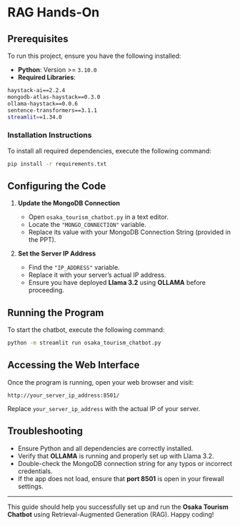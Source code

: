 # RAG Hands-On

## Prerequisites
To run this project, ensure you have the following installed:

- **Python**: Version >= `3.10.0`
- **Required Libraries**:

```bash
haystack-ai==2.2.4
mongodb-atlas-haystack==0.3.0
ollama-haystack==0.0.6
sentence-transformers==3.1.1
streamlit==1.34.0
```

### Installation Instructions
To install all required dependencies, execute the following command:

```bash
pip install -r requirements.txt
```

## Configuring the Code

1. **Update the MongoDB Connection**
   - Open `osaka_tourism_chatbot.py` in a text editor.
   - Locate the `"MONGO_CONNECTION"` variable.
   - Replace its value with your MongoDB Connection String (provided in the PPT).

2. **Set the Server IP Address**
   - Find the `"IP_ADDRESS"` variable.
   - Replace it with your server’s actual IP address.
   - Ensure you have deployed **Llama 3.2** using **OLLAMA** before proceeding.

## Running the Program
To start the chatbot, execute the following command:

```bash
python -m streamlit run osaka_tourism_chatbot.py
```

## Accessing the Web Interface
Once the program is running, open your web browser and visit:

```
http://your_server_ip_address:8501/
```

Replace `your_server_ip_address` with the actual IP of your server.

## Troubleshooting
- Ensure Python and all dependencies are correctly installed.
- Verify that **OLLAMA** is running and properly set up with Llama 3.2.
- Double-check the MongoDB connection string for any typos or incorrect credentials.
- If the app does not load, ensure that **port 8501** is open in your firewall settings.

---

This guide should help you successfully set up and run the **Osaka Tourism Chatbot** using Retrieval-Augmented Generation (RAG). Happy coding!